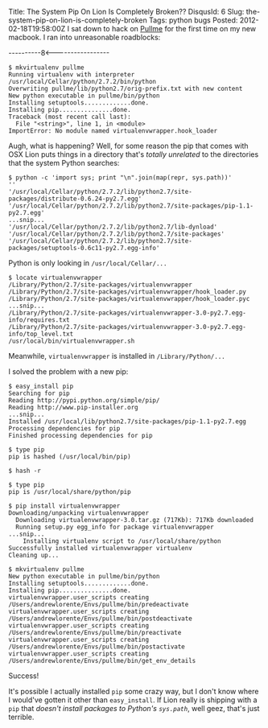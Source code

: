 Title: The System Pip On Lion Is Completely Broken??
DisqusId: 6
Slug: the-system-pip-on-lion-is-completely-broken
Tags:
    python
    bugs
Posted: 2012-02-18T19:58:00Z
I sat down to hack on [Pullme](https://github.com/andrewlorente/pullme) for the first time on my new macbook. I ran into unreasonable roadblocks:

----------8<-----------------

```
$ mkvirtualenv pullme
Running virtualenv with interpreter /usr/local/Cellar/python/2.7.2/bin/python
Overwriting pullme/lib/python2.7/orig-prefix.txt with new content
New python executable in pullme/bin/python
Installing setuptools.............done.
Installing pip...............done.
Traceback (most recent call last):
  File "<string>", line 1, in <module>
ImportError: No module named virtualenvwrapper.hook_loader
```

Augh, what is happening? Well, for some reason the pip that comes with OSX Lion puts things in a directory that's _totally unrelated_ to the directories that the system Python searches:

```
$ python -c 'import sys; print "\n".join(map(repr, sys.path))'
''
'/usr/local/Cellar/python/2.7.2/lib/python2.7/site-packages/distribute-0.6.24-py2.7.egg'
'/usr/local/Cellar/python/2.7.2/lib/python2.7/site-packages/pip-1.1-py2.7.egg'
...snip...
'/usr/local/Cellar/python/2.7.2/lib/python2.7/lib-dynload'
'/usr/local/Cellar/python/2.7.2/lib/python2.7/site-packages'
'/usr/local/Cellar/python/2.7.2/lib/python2.7/site-packages/setuptools-0.6c11-py2.7.egg-info'
```

Python is only looking in `/usr/local/Cellar/...`

```
$ locate virtualenvwrapper
/Library/Python/2.7/site-packages/virtualenvwrapper
/Library/Python/2.7/site-packages/virtualenvwrapper/hook_loader.py
/Library/Python/2.7/site-packages/virtualenvwrapper/hook_loader.pyc
...snip...
/Library/Python/2.7/site-packages/virtualenvwrapper-3.0-py2.7.egg-info/requires.txt
/Library/Python/2.7/site-packages/virtualenvwrapper-3.0-py2.7.egg-info/top_level.txt
/usr/local/bin/virtualenvwrapper.sh
```

Meanwhile, `virtualenvwrapper` is installed in `/Library/Python/...`

I solved the problem with a new pip:

```
$ easy_install pip
Searching for pip
Reading http://pypi.python.org/simple/pip/
Reading http://www.pip-installer.org
...snip...
Installed /usr/local/lib/python2.7/site-packages/pip-1.1-py2.7.egg
Processing dependencies for pip
Finished processing dependencies for pip

$ type pip
pip is hashed (/usr/local/bin/pip)

$ hash -r

$ type pip
pip is /usr/local/share/python/pip

$ pip install virtualenvwrapper
Downloading/unpacking virtualenvwrapper
  Downloading virtualenvwrapper-3.0.tar.gz (717Kb): 717Kb downloaded
  Running setup.py egg_info for package virtualenvwrapper
...snip...
    Installing virtualenv script to /usr/local/share/python
Successfully installed virtualenvwrapper virtualenv
Cleaning up...

$ mkvirtualenv pullme
New python executable in pullme/bin/python
Installing setuptools.............done.
Installing pip...............done.
virtualenvwrapper.user_scripts creating /Users/andrewlorente/Envs/pullme/bin/predeactivate
virtualenvwrapper.user_scripts creating /Users/andrewlorente/Envs/pullme/bin/postdeactivate
virtualenvwrapper.user_scripts creating /Users/andrewlorente/Envs/pullme/bin/preactivate
virtualenvwrapper.user_scripts creating /Users/andrewlorente/Envs/pullme/bin/postactivate
virtualenvwrapper.user_scripts creating /Users/andrewlorente/Envs/pullme/bin/get_env_details
```

Success!

It's possible I actually installed `pip` some crazy way, but I don't know where I would've gotten it other than `easy_install`. If Lion really is shipping with a `pip` that _doesn't install packages to Python's `sys.path`_, well geez, that's just terrible.
